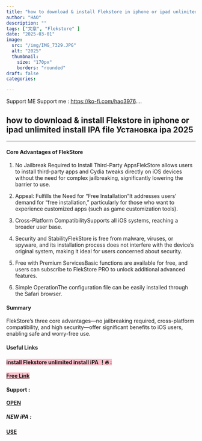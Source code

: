 ```yaml
---
title: "how to download & install Flekstore in iphone or ipad unlimited install IPA file Установка ipa 2025"
author: "HAO"
description: ""
tags: ["文章", "Flekstore" ]
date: "2025-03-01"
image:
  src: "/img/IMG_7329.JPG"
  alt: "2025"
  thumbnail:
    size: "170px"
    borders: "rounded"
draft: false
categories:

---
```


Support ME 
Support me : https://ko-fi.com/hao3976....
<!--more-->

## **how to download & install Flekstore in iphone or ipad unlimited install IPA file Установка ipa 2025**

---

#### Core Advantages of FlekStore

1.	No Jailbreak Required to Install Third-Party AppsFlekStore allows users to install third-party apps and Cydia tweaks directly on iOS devices without the need for complex jailbreaking, significantly lowering the barrier to use.
	
2.	Appeal: Fulfills the Need for “Free Installation”It addresses users’ demand for “free installation,” particularly for those who want to experience customized apps (such as game customization tools).
	
3.	Cross-Platform CompatibilitySupports all iOS systems, reaching a broader user base.

4.	Security and StabilityFlekStore is free from malware, viruses, or spyware, and its installation process does not interfere with the device’s original system, making it ideal for users concerned about security.
	
5.	Free with Premium ServicesBasic functions are available for free, and users can subscribe to FlekStore PRO to unlock additional advanced features.
	
6.	Simple OperationThe configuration file can be easily installed through the Safari browser.

#### Summary

FlekStore’s three core advantages—no jailbreaking required, cross-platform compatibility, and high security—offer significant benefits to iOS users, enabling safe and worry-free use.

#### **Useful Links**

#### **<and font style="background: pink "> install Flekstore unlimited install iPA  ！🔥 :</font>** 
**<and font style="background: pink "> [Free Link](https://flek.pw/HAOtech)</font>**

#### **<and font style="background: "> Support :</font>** 
**[ OPEN](https://www.paypal.me/haotech)**

##### **<and font style="background: "> NEW iPA : </font>** 
**[ USE](https://www.patreon.com/hao8?utm_medium=unknown&utm_source=join_link&utm_campaign=creatorshare_creator&utm_content=copyLink)**
